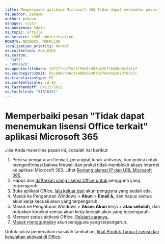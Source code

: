 ```yaml
---
title: Memperbaiki aplikasi Microsoft 365 Tidak dapat menemukan pesan terkait lisensi Office
ms.author: pebaum
author: pebaum
manager: scotv
ms.audience: Admin
ms.topic: article
ms.service: o365-administration
ROBOTS: NOINDEX, NOFOLLOW
localization_priority: Normal
ms.collection: Adm_O365
ms.custom:
- "3421"
- "9001426"
ms.openlocfilehash: 1d717fce77de2f55dfc983d42b7f8d46a8c212e7
ms.sourcegitcommit: 8bc60ec34bc1e40685e3976576e04a2623f63a7c
ms.translationtype: MT
ms.contentlocale: id-ID
ms.lasthandoff: 04/15/2021
ms.locfileid: "51816491"
---
```

# <a name="fixing-the-microsoft-365-apps-couldnt-find-office-licenses-associated-message"></a>Memperbaiki pesan "Tidak dapat menemukan lisensi Office terkait" aplikasi Microsoft 365

Jika Anda menerima pesan ini, cobalah hal berikut:

1. Periksa pengaturan firewall, perangkat lunak antivirus, dan proksi untuk mengonfirmasi bahwa firewall dan proksi tidak memblokir akses Internet ke aplikasi Microsoft 365. Lihat [Rentang alamat IP dan URL Microsoft 365.](https://docs.microsoft.com/office365/enterprise/urls-and-ip-address-ranges)
2. Hapus dan [daftarkan ulang lisensi Office untuk](https://docs.microsoft.com/microsoft-365/admin/manage/assign-licenses-to-users) pengguna yang terpengaruh. 
3. Buka aplikasi Office, [lalu keluar dari](https://support.office.com/article/5a20dc11-47e9-4b6f-945d-478cb6d92071) akun pengguna yang sudah ada.
4. Masuk ke Pengaturan Windows > **Akun**  >  **Email &,** dan hapus semua akun kerja kecuali akun yang terpengaruh.
5. Masuk ke Pengaturan Windows > **Akses Akun** kerja  >  **atau sekolah**, dan putuskan koneksi semua akun kerja kecuali akun yang terpengaruh.
6. Mereset status aktivasi Office. [Pelajari caranya.](https://docs.microsoft.com/office365/troubleshoot/activation/reset-office-365-proplus-activation-state)
7. [Masuk menggunakan](https://support.office.com/article/628ea040-f265-49de-b986-be09c3ebf8a9) akun pengguna yang terpengaruh.

Untuk solusi pemecahan masalah tambahan, [lihat Produk Tanpa Lisensi dan kesalahan aktivasi di Office](https://support.office.com/Article/0d23d3c0-c19c-4b2f-9845-5344fedc4380).